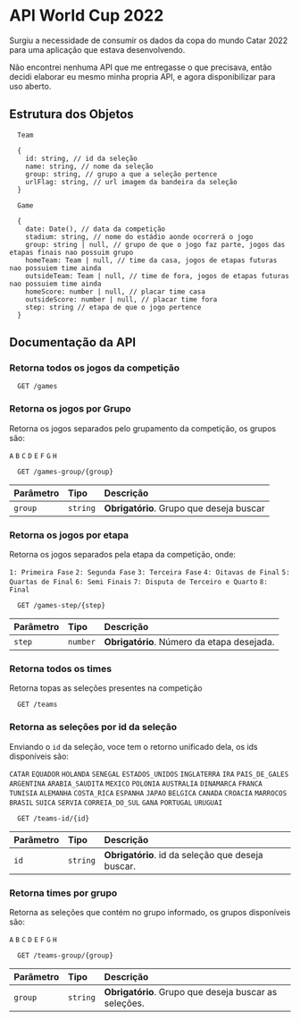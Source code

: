 
# API World Cup 2022

Surgiu a necessidade de consumir os dados da copa do mundo Catar 2022 para uma aplicação que estava desenvolvendo.

Não encontrei nenhuma API que me entregasse o que precisava, então decidi elaborar eu mesmo minha propria API, e agora disponibilizar para uso aberto.




## Estrutura dos Objetos

```http
  Team

  {
    id: string, // id da seleção
    name: string, // nome da seleção
    group: string, // grupo a que a seleção pertence
    urlFlag: string, // url imagem da bandeira da seleção
  }
```

```http
  Game

  {
    date: Date(), // data da competição
    stadium: string, // nome do estádio aonde ocorrerá o jogo
    group: string | null, // grupo de que o jogo faz parte, jogos das etapas finais nao possuim grupo
    homeTeam: Team | null, // time da casa, jogos de etapas futuras nao possuiem time ainda
    outsideTeam: Team | null, // time de fora, jogos de etapas futuras nao possuiem time ainda
    homeScore: number | null, // placar time casa
    outsideScore: number | null, // placar time fora
    step: string // etapa de que o jogo pertence
  }
```


## Documentação da API

### Retorna todos os jogos da competição

```http
  GET /games
```

### Retorna os jogos por Grupo

Retorna os jogos separados pelo grupamento da competição, os grupos são:

`A`
`B`
`C`
`D`
`E`
`F`
`G`
`H`

```http
  GET /games-group/{group}
```

| Parâmetro   | Tipo       | Descrição                                   |
| :---------- | :--------- | :------------------------------------------ |
| `group`      | `string` | **Obrigatório**. Grupo que deseja buscar |



### Retorna os jogos por etapa

Retorna os jogos separados pela etapa da competição, onde:

`1: Primeira Fase`
`2: Segunda Fase`
`3: Terceira Fase`
`4: Oitavas de Final`
`5: Quartas de Final`
`6: Semi Finais`
`7: Disputa de Terceiro e Quarto`
`8: Final`

```http
  GET /games-step/{step}
```

| Parâmetro   | Tipo       | Descrição                                   |
| :---------- | :--------- | :------------------------------------------ |
| `step`      | `number` | **Obrigatório**. Número da etapa desejada. |



### Retorna todos os times

Retorna topas as seleções presentes na competição

```http
  GET /teams
```


### Retorna as seleções por id da seleção

Enviando o ``id`` da seleção, voce tem o retorno unificado dela, os ids disponíveis são:

`CATAR`
`EQUADOR`
`HOLANDA`
`SENEGAL`
`ESTADOS_UNIDOS`
`INGLATERRA`
`IRA`
`PAIS_DE_GALES`
`ARGENTINA`
`ARABIA_SAUDITA`
`MEXICO`
`POLONIA`
`AUSTRALIA`
`DINAMARCA`
`FRANCA`
`TUNISIA`
`ALEMANHA`
`COSTA_RICA`
`ESPANHA`
`JAPAO`
`BELGICA`
`CANADA`
`CROACIA`
`MARROCOS`
`BRASIL`
`SUICA`
`SERVIA`
`CORREIA_DO_SUL`
`GANA`
`PORTUGAL`
`URUGUAI`


```http
  GET /teams-id/{id}
```
| Parâmetro   | Tipo       | Descrição                                   |
| :---------- | :--------- | :------------------------------------------ |
| `id`      | `string` | **Obrigatório**. id da seleção que deseja buscar. |



### Retorna times por grupo

Retorna as seleções que contém no grupo informado, os grupos disponíveis são:

`A`
`B`
`C`
`D`
`E`
`F`
`G`
`H`

```http
  GET /teams-group/{group}
```

| Parâmetro   | Tipo       | Descrição                                   |
| :---------- | :--------- | :------------------------------------------ |
| `group`      | `string` | **Obrigatório**. Grupo que deseja buscar as seleções. |

